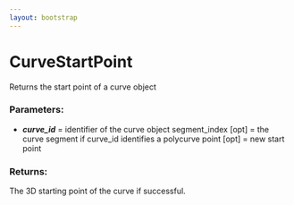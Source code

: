 ```yaml
---
layout: bootstrap
---
```


# CurveStartPoint

Returns the start point of a curve object
          

### Parameters:

- ***curve_id*** = identifier of the curve object
segment_index [opt] = the curve segment if curve_id identifies a polycurve
point [opt] = new start point
        

### Returns:


The 3D starting point of the curve if successful.
        


